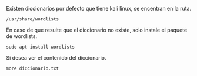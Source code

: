 Existen diccionarios por defecto que tiene kali linux, se encentran en la ruta.

	/usr/share/wordlists

En caso de que resulte que el diccionario no existe, solo instale el paquete de wordlists.

	sudo apt install wordlists

Si desea ver el contenido del diccionario.

	more diccionario.txt
